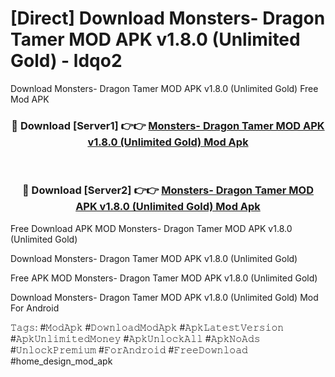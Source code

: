 # [Direct] Download Monsters- Dragon Tamer MOD APK v1.8.0 (Unlimited Gold) - ldqo2
Download Monsters- Dragon Tamer MOD APK v1.8.0 (Unlimited Gold) Free Mod APK

<div align="center">
<h3>🔴 Download [Server1] 👉👉 <a href="https://apk-comot.site?title=Monsters-_Dragon_Tamer_MOD_APK_v1.8.0_(Unlimited_Gold)">Monsters- Dragon Tamer MOD APK v1.8.0 (Unlimited Gold) Mod Apk</a></h3><br>

<h3>🔴 Download [Server2] 👉👉 <a href="https://apk-comot.site?title=Monsters-_Dragon_Tamer_MOD_APK_v1.8.0_(Unlimited_Gold)">Monsters- Dragon Tamer MOD APK v1.8.0 (Unlimited Gold) Mod Apk</a></h3>
</div>


Free Download APK MOD Monsters- Dragon Tamer MOD APK v1.8.0 (Unlimited Gold)

Download Monsters- Dragon Tamer MOD APK v1.8.0 (Unlimited Gold) 

Free APK MOD Monsters- Dragon Tamer MOD APK v1.8.0 (Unlimited Gold) 

Download Monsters- Dragon Tamer MOD APK v1.8.0 (Unlimited Gold) Mod For Android

𝚃𝚊𝚐𝚜: #𝙼𝚘𝚍𝙰𝚙𝚔 #𝙳𝚘𝚠𝚗𝚕𝚘𝚊𝚍𝙼𝚘𝚍𝙰𝚙𝚔 #𝙰𝚙𝚔𝙻𝚊𝚝𝚎𝚜𝚝𝚅𝚎𝚛𝚜𝚒𝚘𝚗 #𝙰𝚙𝚔𝚄𝚗𝚕𝚒𝚖𝚒𝚝𝚎𝚍𝙼𝚘𝚗𝚎𝚢 #𝙰𝚙𝚔𝚄𝚗𝚕𝚘𝚌𝚔𝙰𝚕𝚕 #𝙰𝚙𝚔𝙽𝚘𝙰𝚍𝚜 #𝚄𝚗𝚕𝚘𝚌𝚔𝙿𝚛𝚎𝚖𝚒𝚞𝚖 #𝙵𝚘𝚛𝙰𝚗𝚍𝚛𝚘𝚒𝚍 #𝙵𝚛𝚎𝚎𝙳𝚘𝚠𝚗𝚕𝚘𝚊𝚍 #home_design_mod_apk